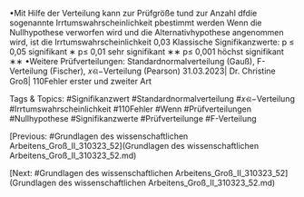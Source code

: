 •Mit Hilfe der Verteilung kann zur Prüfgröße tund zur Anzahl dfdie sogenannte Irrtumswahrscheinlichkeit pbestimmt werden
Wenn die Nullhypothese verworfen wird und die Alternativhypothese angenommen wird, ist die Irrtumswahrscheinlichkeit 0,03
Klassische Signifikanzwerte: p ≤ 0,05 signifikant ∗ p≤ 0,01 sehr signifikant ∗∗ p≤ 0,001 höchst signifikant ∗∗
•Weitere Prüfverteilungen: Standardnormalverteilung (Gauß), F-Verteilung (Fischer), 𝑥ଶ−Verteilung (Pearson)
31.03.2023| Dr. Christine Groß| 110Fehler erster und zweiter Art

   Tags & Topics:
   #Signifikanzwert
   #Standardnormalverteilung
   #𝑥ଶ−Verteilung
   #Irrtumswahrscheinlichkeit
   #110Fehler
   #Wenn
   #Prüfverteilungen
   #Nullhypothese
   #Signifikanzwerte
   #Prüfverteilunge
   #F-Verteilung

[Previous: #Grundlagen des wissenschaftlichen Arbeitens_Groß_II_310323_52](Grundlagen des wissenschaftlichen Arbeitens_Groß_II_310323_52.md)

[Next: #Grundlagen des wissenschaftlichen Arbeitens_Groß_II_310323_52](Grundlagen des wissenschaftlichen Arbeitens_Groß_II_310323_52.md)